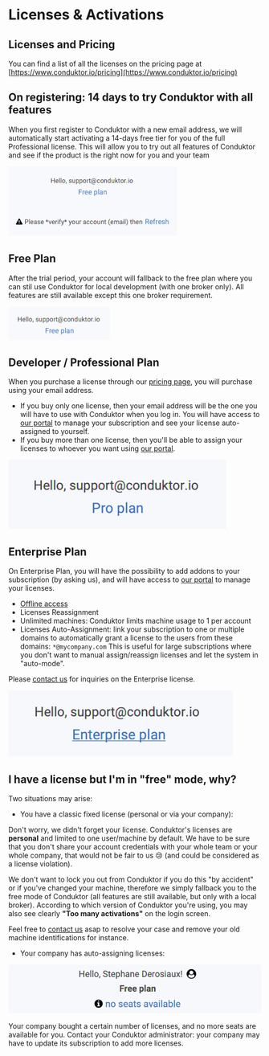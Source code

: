 # Licenses & Activations

## Licenses and Pricing

You can find a list of all the licenses on the pricing page at [https://www.conduktor.io/pricing](https://www.conduktor.io/pricing)

## On registering: 14 days to try Conduktor with all features

When you first register to Conduktor with a new email address, we will automatically start activating a 14-days free tier for you of the full Professional license. This will allow you to try out all features of Conduktor and see if the product is the right now for you and your team

![](../../.gitbook/assets/image.png)

## Free Plan

After the trial period, your account will fallback to the free plan where you can stil use Conduktor for local development (with one broker only). All features are still available except this one broker requirement.

![](<../../.gitbook/assets/image (34).png>)

## Developer / Professional Plan

When you purchase a license through our [pricing page](https://www.conduktor.io/pricing), you will purchase using your email address.

* If you buy only one license, then your email address will be the one you will have to use with Conduktor when you log in. You will have access to [our portal](https://account.conduktor.io) to manage your subscription and see your license auto-assigned to yourself.
* If you buy more than one license, then you'll be able to assign your licenses to whoever you want using [our portal](https://account.conduktor.io).

![](<../../.gitbook/assets/image (19).png>)

## Enterprise Plan

On Enterprise Plan, you will have the possibility to add addons to your subscription (by asking us), and will have access to [our portal](https://account.conduktor.io) to manage your licenses.

* [Offline access](offline-licenses.md)
* Licenses Reassignment
* Unlimited machines: Conduktor limits machine usage to 1 per account
* Licenses Auto-Assignment: link your subscription to one or multiple domains to automatically grant a license to the users from these domains: `*@mycompany.com` This is useful for large subscriptions where you don't want to manual assign/reassign licenses and let the system in "auto-mode".

Please [contact us](https://www.conduktor.io/contact) for inquiries on the Enterprise license.

![](<../../.gitbook/assets/image (14).png>)

## I have a license but I'm in "free" mode, why?

Two situations may arise:

* You have a classic fixed license (personal or via your company):

Don't worry, we didn't forget your license. Conduktor's licenses are **personal** and limited to one user/machine by default. We have to be sure that you don't share your account credentials with your whole team or your whole company, that would not be fair to us 😢 (and could be considered as a license violation).

We don't want to lock you out from Conduktor if you do this "by accident" or if you've changed your machine, therefore we simply fallback you to the free mode of Conduktor (all features are still available, but only with a local broker). According to which version of Conduktor you're using, you may also see clearly **"Too many activations"** on the login screen.

Feel free to [contact us](mailto:support@conduktor.io) asap to resolve your case and remove your old machine identifications for instance.

* Your company has auto-assigning licenses:

![all the monthly seats of my company are already claimed for the current month](../../.gitbook/assets/screenshot-2020-10-14-at-09.08.55.png)

Your company bought a certain number of licenses, and no more seats are available for you. Contact your Conduktor administrator: your company may have to update its subscription to add more licenses.
